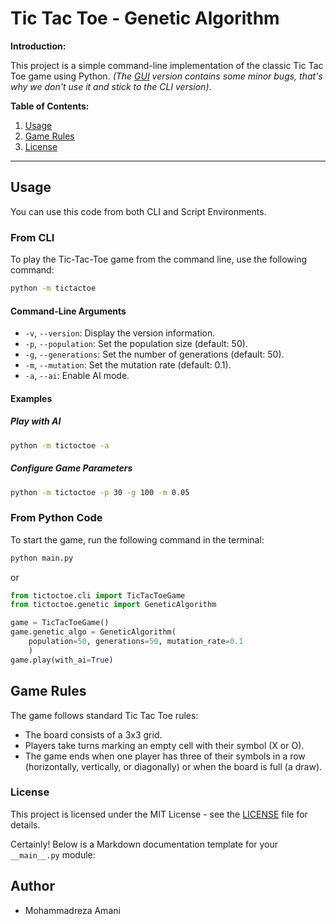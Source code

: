 # Tic Tac Toe - Genetic Algorithm

**Introduction:**

This project is a simple command-line implementation of the classic Tic Tac Toe game using Python. _(The [GUI](./tictoctoe/gui.py) version contains some minor bugs, that's why we don't use it and stick to the CLI version)_.

**Table of Contents:**

1. [Usage](#usage)
2. [Game Rules](#game-rules)
3. [License](#license)

---

## Usage

You can use this code from both CLI and Script Environments.

### From CLI

To play the Tic-Tac-Toe game from the command line, use the following command:

```bash
python -m tictactoe
```

#### Command-Line Arguments

- `-v`, `--version`: Display the version information.
- `-p`, `--population`: Set the population size (default: 50).
- `-g`, `--generations`: Set the number of generations (default: 50).
- `-m`, `--mutation`: Set the mutation rate (default: 0.1).
- `-a`, `--ai`: Enable AI mode.

#### Examples

##### Play with AI

```bash
python -m tictoctoe -a
```

##### Configure Game Parameters

```bash
python -m tictoctoe -p 30 -g 100 -m 0.05
```

### From Python Code

To start the game, run the following command in the terminal:

```bash
python main.py
```

or

```python
from tictoctoe.cli import TicTacToeGame
from tictoctoe.genetic import GeneticAlgorithm

game = TicTacToeGame()
game.genetic_algo = GeneticAlgorithm(
    population=50, generations=50, mutation_rate=0.1
    )
game.play(with_ai=True)
```

## Game Rules

The game follows standard Tic Tac Toe rules:

- The board consists of a 3x3 grid.
- Players take turns marking an empty cell with their symbol (X or O).
- The game ends when one player has three of their symbols in a row (horizontally, vertically, or diagonally) or when the board is full (a draw).

### License

This project is licensed under the MIT License - see the [LICENSE](LICENSE) file for details.

Certainly! Below is a Markdown documentation template for your `__main__.py` module:

## Author

- Mohammadreza Amani
